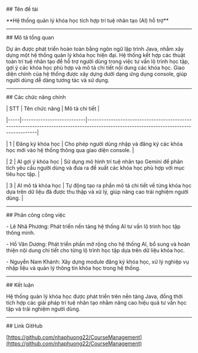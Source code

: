 \##  Tên đề tài

\*\*Hệ thống quản lý khóa học tích hợp trí tuệ nhân tạo (AI) hỗ trợ\*\*



---



\##  Mô tả tổng quan

Dự án được phát triển hoàn toàn bằng ngôn ngữ lập trình Java, nhằm xây dựng một hệ thống quản lý khóa học hiện đại. Hệ thống kết hợp các thuật toán trí tuệ nhân tạo để hỗ trợ người dùng trong việc tư vấn lộ trình học tập, gợi ý các khóa học phù hợp và mô tả chi tiết nội dung các khóa học. Giao diện chính của hệ thống được xây dựng dưới dạng ứng dụng console, giúp người dùng dễ dàng tương tác và sử dụng.



---



\##  Các chức năng chính



| STT | Tên chức năng             | Mô tả chi tiết                                                                                                                        |

|-----|---------------------------|---------------------------------------------------------------------------------------------------------------------------------------|

| 1   | Đăng ký khóa học          | Cho phép người dùng nhập và đăng ký các khóa học mới vào hệ thống thông qua giao diện console.                                        |

| 2   | AI gợi ý khóa học         | Sử dụng mô hình trí tuệ nhân tạo Gemini để phân tích yêu cầu người dùng và đưa ra đề xuất các khóa học phù hợp với mục tiêu học tập.  | 

| 3   | AI mô tả khóa học         | Tự động tạo ra phần mô tả chi tiết về từng khóa học dựa trên dữ liệu đã được thu thập và xử lý, giúp nâng cao trải nghiệm người dùng. |



---



\##  Phân công công việc



\- Lê Nhã Phương: Phát triển nền tảng hệ thống AI tư vấn lộ trình học tập thông minh.  

\- Hồ Văn Dương: Phát triển phần mở rộng cho hệ thống AI, bổ sung và hoàn thiện nội dung chi tiết cho từng lộ trình học tập dựa trên dữ liệu khóa học.  

\- Nguyễn Nam Khánh: Xây dựng module đăng ký khóa học, xử lý nghiệp vụ nhập liệu và quản lý thông tin khóa học trong hệ thống.  



---



\##  Kết luận

Hệ thống quản lý khóa học được phát triển trên nền tảng Java, đồng thời tích hợp các giải pháp trí tuệ nhân tạo nhằm nâng cao hiệu quả tư vấn học tập và trải nghiệm người dùng.



---



\##  Link GitHub

\[https://github.com/nhaphuong22/CourseManagement](https://github.com/nhaphuong22/CourseManagement)

